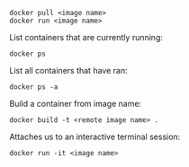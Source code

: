 ```
docker pull <image name>
docker run <image name>
```
List containers that are currently running:
```
docker ps
```
List all containers that have ran:
```
docker ps -a
```
Build a container from image name:
```
docker build -t <remote image name> .
```
Attaches us to an interactive terminal session:
```
docker run -it <image name>
```


